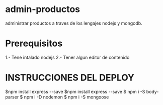 # admin-productos
administrar productos a traves de los lengajes nodejs y mongodb.

# Prerequisitos
1.- Tene intalado nodejs
2.- Tener algun editor de contenido


# INSTRUCCIONES DEL DEPLOY
 
$npm install express --save
$npm install express --save
$ npm i -S body-parser
$ npm i -D nodemon
$ npm i -S mongoose
